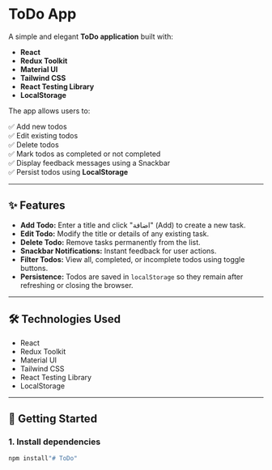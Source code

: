 # ToDo App

A simple and elegant **ToDo application** built with:

- **React**
- **Redux Toolkit**
- **Material UI**
- **Tailwind CSS**
- **React Testing Library**
- **LocalStorage**

The app allows users to:

✅ Add new todos  
✅ Edit existing todos  
✅ Delete todos  
✅ Mark todos as completed or not completed  
✅ Display feedback messages using a Snackbar  
✅ Persist todos using **LocalStorage**

---

## ✨ Features

- **Add Todo:** Enter a title and click "اضافة" (Add) to create a new task.
- **Edit Todo:** Modify the title or details of any existing task.
- **Delete Todo:** Remove tasks permanently from the list.
- **Snackbar Notifications:** Instant feedback for user actions.
- **Filter Todos:** View all, completed, or incomplete todos using toggle buttons.
- **Persistence:** Todos are saved in `localStorage` so they remain after refreshing or closing the browser.

---

## 🛠️ Technologies Used

- React
- Redux Toolkit
- Material UI
- Tailwind CSS
- React Testing Library
- LocalStorage

---

## 🚀 Getting Started

### 1. Install dependencies

```bash
npm install"# ToDo" 

